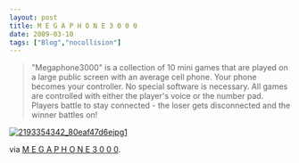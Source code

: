 ```yaml
---
layout: post
title: M E G A P H O N E 3 0 0 0
date: 2009-03-10
tags: ["Blog","nocollision"]
---
```


> <span>"Megaphone3000" is a collection of 10 mini games that are played on a large public screen with an average cell phone. Your phone becomes your controller. No special software is necessary. All games are controlled with either the player's voice or the number pad. Players battle to stay connected - the loser gets disconnected and the winner battles on! </span>

[![2193354342_80eaf47d6ejpg1](http://unterbahn.com/wp-content/uploads/2009/03/2193354342_80eaf47d6ejpg1.jpeg "2193354342_80eaf47d6ejpg1")](2193354342_80eaf47d6ejpg1.jpeg)

via [M E G A P H O N E 3 0 0 0](http://www.megaphone3000.com/).